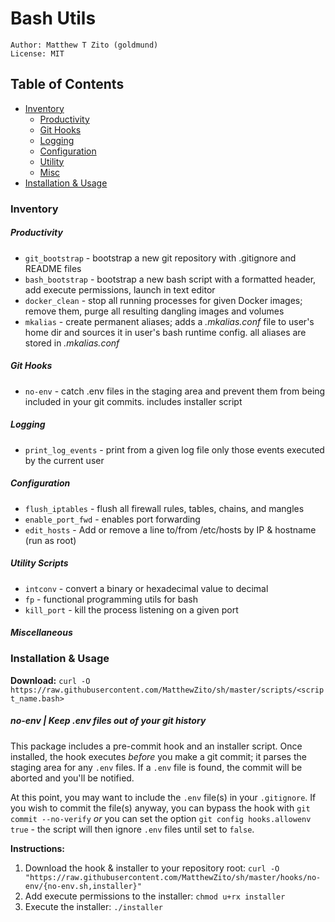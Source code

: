 # Bash Utils

```
Author: Matthew T Zito (goldmund)
License: MIT
```

## Table of Contents

- [Inventory](#enum)
  - [Productivity](#prod)
  - [Git Hooks](#hooks)
  - [Logging](#log)
  - [Configuration](#conf)
  - [Utility](#util)
  - [Misc](#misc)
- [Installation & Usage](#use)

### <a name="enum"></a> Inventory

##### <a name="prod"></a> Productivity

* `git_bootstrap` - bootstrap a new git repository with .gitignore and README files
* `bash_bootstrap` - bootstrap a new bash script with a formatted header, add execute permissions, launch in text editor
* `docker_clean` - stop all running processes for given Docker images; remove them, purge all resulting dangling images and volumes
* `mkalias` - create permanent aliases; adds a *.mkalias.conf* file to user's home dir and sources it in user's bash runtime config. all aliases are stored in *.mkalias.conf*

##### <a name="hooks"></a> Git Hooks

* `no-env` - catch .env files in the staging area and prevent them from being included in your git commits. includes installer script

##### <a name="log"></a> Logging

* `print_log_events` - print from a given log file only those events executed by the current user

##### <a name="conf"></a> Configuration

* `flush_iptables` - flush all firewall rules, tables, chains, and mangles
* `enable_port_fwd` - enables port forwarding
* `edit_hosts` - Add or remove a line to/from /etc/hosts by IP & hostname (run as root)

##### <a name="util"></a> Utility Scripts

* `intconv` - convert a binary or hexadecimal value to decimal
* `fp` - functional programming utils for bash
* `kill_port` - kill the process listening on a given port

##### <a name="misc"></a> Miscellaneous

### <a name="use"></a> Installation & Usage

**Download:** `curl -O https://raw.githubusercontent.com/MatthewZito/sh/master/scripts/<script_name.bash>`

##### no-env | Keep .env files out of your git history
This package includes a pre-commit hook and an installer script. Once installed, the hook executes *before* you make a git commit; it parses the staging area for any `.env` files. If a `.env` file is found, the commit will be aborted and you'll be notified.

At this point, you may want to include the `.env` file(s) in your `.gitignore`. If you wish to commit the file(s) anyway, you can bypass the hook with `git commit --no-verify` *or* you can set the option `git config hooks.allowenv true` - the script will then ignore `.env` files until set to `false`.

**Instructions:**
1. Download the hook & installer to your repository root:
`curl -O "https://raw.githubusercontent.com/MatthewZito/sh/master/hooks/no-env/{no-env.sh,installer}"`
2. Add execute permissions to the installer:
`chmod u+rx installer`
3. Execute the installer:
`./installer`
